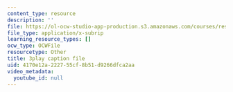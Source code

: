 ```yaml
---
content_type: resource
description: ''
file: https://ol-ocw-studio-app-production.s3.amazonaws.com/courses/res-9-003-brains-minds-and-machines-summer-course-summer-2015/4170e12a222755cf8b51d9266dfca2aa_hfryF7_QU2c.vtt
file_type: application/x-subrip
learning_resource_types: []
ocw_type: OCWFile
resourcetype: Other
title: 3play caption file
uid: 4170e12a-2227-55cf-8b51-d9266dfca2aa
video_metadata:
  youtube_id: null
---
```

